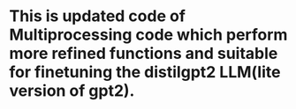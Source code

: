 # This is updated code of Multiprocessing code which perform more refined functions and suitable for finetuning the distilgpt2 LLM(lite version of gpt2).